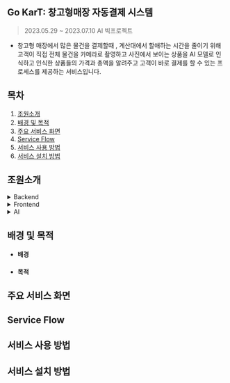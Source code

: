 ## Go KarT: 창고형매장 자동결제 시스템
>2023.05.29 ~ 2023.07.10 AI 빅프로젝트
-  창고형 매장에서 많은 물건을 결제할때 , 계산대에서 할애하는 시간을 줄이기 위해 고객이 직접 전체 물건을 카메라로 촬영하고 사진에서 보이는 상품을 AI 모델로 인식하고 인식한 상품들의 가격과 총액을 알려주고 고객이 바로 결제를 할 수 있는 프로세스를 제공하는 서비스입니다. 

## 목차

1. [조원소개](#조원소개)   
2. [배경 및 목적](#배경-및-목적)   
3. [주요 서비스 화면](#주요-서비스-화면)   
4. [Service Flow](#Service-Flow) 
5. [서비스 사용 방법](#서비스-사용-방법)
6. [서비스 설치 방법](#서비스-설치-방법)    

## 조원소개
<details><summary>Backend
</summary>

*신동화, 정광근, 정인환*
</details>
<details><summary>Frontend
</summary>

*조승우(조장), 장지해*
</details>
<details><summary>AI
</summary>

*이영진, 김소망*
</details>

## 배경 및 목적
- #### 배경
  
- #### 목적
## 주요 서비스 화면

## Service Flow

## 서비스 사용 방법

## 서비스 설치 방법
